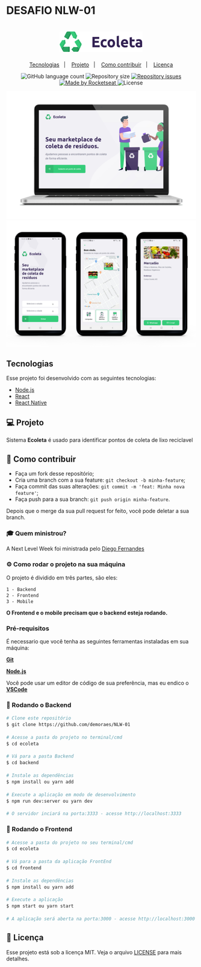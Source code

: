 # DESAFIO NLW-01

<h1 align="center">
    <img alt="Ecoleta" title="Ecoleta" src="https://github.com/demoraes/NLW-01/blob/master/.github/logo.svg" width="220px" />
</h1>

<p align="center">
  <a href="#-tecnologias">Tecnologias</a>&nbsp;&nbsp;&nbsp;|&nbsp;&nbsp;&nbsp;
  <a href="#-projeto">Projeto</a>&nbsp;&nbsp;&nbsp;|&nbsp;&nbsp;&nbsp;
  <a href="#-como-contribuir">Como contribuir</a>&nbsp;&nbsp;&nbsp;|&nbsp;&nbsp;&nbsp;
  <a href="#memo-licença">Licença</a>
</p>


<p align="center">

<img alt="GitHub language count" src="https://img.shields.io/github/languages/count/demoraes/nlw-01">

  <img alt="Repository size" src="https://img.shields.io/github/repo-size/demoraes/NLW-01">
  
  <a href="https://github.com/demoraes/NLW-01/issues">
    <img alt="Repository issues" src="https://img.shields.io/github/issues/ialexanderbrito/ecoleta.svg">
  </a>
    
  <a href="https://rocketseat.com.br">
    <img alt="Made by Rocketseat" src="https://img.shields.io/badge/made%20by-Rocketseat-blueviolet">
  </a>
    <img alt="License" src="https://img.shields.io/badge/license-MIT-blueviolet">
</p>

<p align="center">
 <img src=".github/mockup-pc.png"  />
 <img src=".github/mockup.png"  />
</p>

## Tecnologias

Esse projeto foi desenvolvido com as seguintes tecnologias:

- [Node.js](https://nodejs.org/en/)
- [React](https://pt-br.reactjs.org/)
- [React Native](https://reactnative.dev/)


## 💻 Projeto

 Sistema <b>Ecoleta</b> é usado para identificar pontos de coleta de lixo reciclavel


## 🤔 Como contribuir

- Faça um fork desse repositório;
- Cria uma branch com a sua feature: `git checkout -b minha-feature`;
- Faça commit das suas alterações: `git commit -m 'feat: Minha nova feature'`;
- Faça push para a sua branch: `git push origin minha-feature`.

Depois que o merge da sua pull request for feito, você pode deletar a sua branch.

### :mortar_board: Quem ministrou?

  A Next Level Week foi ministrada pelo [Diego Fernandes](https://github.com/diego3g)

### ⚙ Como rodar o projeto na sua máquina

  O projeto é dividido em três partes, são eles:

    1 - Backend
    2 - Frontend
    3 - Mobile

  <b>O Frontend e o mobile precisam que o backend esteja rodando.</b>

### Pré-requisitos

  É necessario que você tenha as seguintes ferramentas instaladas em sua máquina:

  <b>[Git](https://git-scm.com)</b>

  <b>[Node.js](https://nodejs.org/en/)</b>

  Você pode usar um editor de código de sua preferência, mas eu endico o <b>[VSCode](https://code.visualstudio.com/)</b>

### 🧭 Rodando o Backend

```bash
# Clone este repositório
$ git clone https://github.com/demoraes/NLW-01

# Acesse a pasta do projeto no terminal/cmd
$ cd ecoleta

# Vá para a pasta Backend
$ cd backend

# Instale as dependências
$ npm install ou yarn add

# Execute a aplicação em modo de desenvolvimento
$ npm run dev:server ou yarn dev

# O servidor inciará na porta:3333 - acesse http://localhost:3333 
```


### 🧭 Rodando o Frontend

```bash
# Acesse a pasta do projeto no seu terminal/cmd
$ cd ecoleta

# Vá para a pasta da aplicação FrontEnd
$ cd frontend

# Instale as dependências
$ npm install ou yarn add

# Execute a aplicação
$ npm start ou yarn start

# A aplicação será aberta na porta:3000 - acesse http://localhost:3000
```

## :memo: Licença

Esse projeto está sob a licença MIT. Veja o arquivo [LICENSE](LICENSE.md) para mais detalhes.









